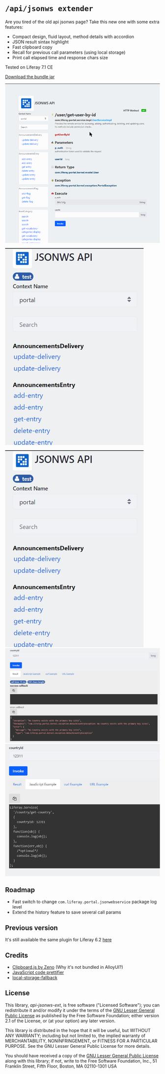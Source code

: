 # `/api/jsonws extender`

Are you tired of the old api jsonws page? Take this new one with some extra features:

* Compact design, fluid layout, method details with accordion
* JSON result sintax highlight
* Fast clipboard copy
* Recall for previous call parameters (using local storage)
* Print call elapsed time and response chars size

Tested on Liferay 7.1 CE

[Download the bundle jar](https://github.com/baxtheman/api-jsonws-ext/releases/download/7.1.0.5/it.baxtheman.liferay.apijsonwsext-7.1.0.5.jar)

![Old to new](/doc/new.gif)

![Old to new](/doc/user.jpg)

![user](/doc/user.jpg)
![success error](/doc/success-error.jpg)
![api](/doc/api-sample.jpg)

## Roadmap

* Fast switch to change `com.liferay.portal.jsonwebservice` package log level
* Extend the history feature to save several call params

## Previous version

It's still available the same plugin for Liferay 6.2 [here](https://github.com/baxtheman/mqtt-liferay-plugins/tree/master/base-services-portlet)

## Credits

* [Clipboard.js by Zeno](https://github.com/zenorocha/clipboard.js/) (Why it's not bundled in AlloyUI?)
* [JavaScript code prettifier](https://github.com/google/code-prettify)
* [local-storage-fallback](https://www.npmjs.com/package/local-storage-fallback)

License
-------

This library, *api-jsonws-ext*, is free software ("Licensed Software"); you can
redistribute it and/or modify it under the terms of the [GNU Lesser General
Public License](http://www.gnu.org/licenses/lgpl-2.1.html) as published by the
Free Software Foundation; either version 2.1 of the License, or (at your
option) any later version.

This library is distributed in the hope that it will be useful, but WITHOUT ANY
WARRANTY; including but not limited to, the implied warranty of MERCHANTABILITY,
NONINFRINGEMENT, or FITNESS FOR A PARTICULAR PURPOSE. See the GNU Lesser General
Public License for more details.

You should have received a copy of the [GNU Lesser General Public
License](http://www.gnu.org/licenses/lgpl-2.1.html) along with this library; if
not, write to the Free Software Foundation, Inc., 51 Franklin Street, Fifth
Floor, Boston, MA 02110-1301 USA
